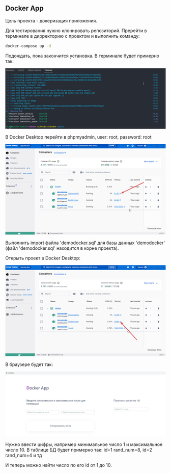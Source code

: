 ## Docker App

Цель проекта - докеризация приложения.

Для тестирования нужно клонировать репозиторий. Пререйти в терминале в дирректорию 
с проектом и выполнить команду:

```bash
docker-compose up -d
```

Подождать, пока закончится установка. В терминале будет примерно так:

![image 1](images/1.png)

В Docker Desktop перейти в phpmyadmin, user: root, password: root 

![image 2](images/2.png)

Выполнить import файла 'demodocker.sql' для базы данных 'demodocker' (файл 'demodocker.sql'
находится в корне проекта).

Открыть проект в Docker Desktop:

![image 3](images/3.png)

В браузере будет так:

![image 4](images/4.png)

Нужно ввести цифры, например минимальное число 1 и максимальное число 10. В таблице БД
будет примерно так: id=1 rand_num=8, id=2 rand_num=4 и тд

И теперь можно найти число по его id от 1 до 10.

